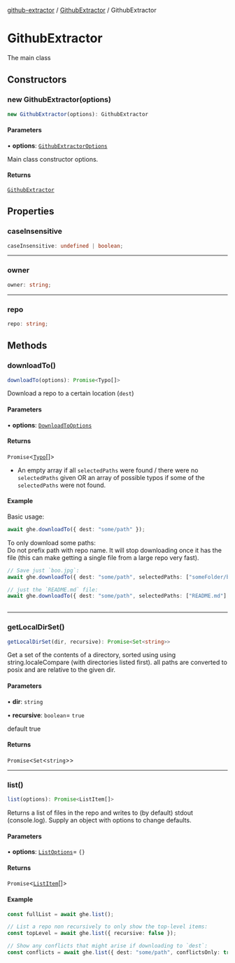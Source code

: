 [github-extractor](../../index.md) / [GithubExtractor](../index.md) / GithubExtractor

# GithubExtractor

The main class

## Constructors

### new GithubExtractor(options)

```ts
new GithubExtractor(options): GithubExtractor
```

#### Parameters

• **options**: [`GithubExtractorOptions`](../interfaces/GithubExtractorOptions.md)

Main class constructor options.

#### Returns

[`GithubExtractor`](GithubExtractor.md)

## Properties

### caseInsensitive

```ts
caseInsensitive: undefined | boolean;
```

***

### owner

```ts
owner: string;
```

***

### repo

```ts
repo: string;
```

## Methods

### downloadTo()

```ts
downloadTo(options): Promise<Typo[]>
```

Download a repo to a certain location (`dest`)

#### Parameters

• **options**: [`DownloadToOptions`](../interfaces/DownloadToOptions.md)

#### Returns

`Promise`\<[`Typo`](../type-aliases/Typo.md)[]\>

- An empty array if all `selectedPaths` were found / there were no `selectedPaths`
 given OR an array of possible typos if some of the `selectedPaths` were not found.

#### Example

Basic usage:
```typescript
await ghe.downloadTo({ dest: "some/path" });
```
To only download some paths: \
Do not prefix path with repo name. It will stop downloading once it has the file 
(this can make getting a single file from a large repo very fast).

```typescript
// Save just `boo.jpg`:
await ghe.downloadTo({ dest: "some/path", selectedPaths: ["someFolder/boo.jpg"] });

// just the `README.md` file: 
await ghe.downloadTo({ dest: "some/path", selectedPaths: ["README.md"] });
   
```

***

### getLocalDirSet()

```ts
getLocalDirSet(dir, recursive): Promise<Set<string>>
```

Get a set of the contents of a directory, sorted using using string.localeCompare (with 
directories listed first).
all paths are converted to posix and are relative to the given dir.

#### Parameters

• **dir**: `string`

• **recursive**: `boolean`= `true`

default true

#### Returns

`Promise`\<`Set`\<`string`\>\>

***

### list()

```ts
list(options): Promise<ListItem[]>
```

Returns a list of files in the repo and writes to (by default) stdout (console.log). Supply
an object with options to change defaults.

#### Parameters

• **options**: [`ListOptions`](../interfaces/ListOptions.md)= `{}`

#### Returns

`Promise`\<[`ListItem`](../interfaces/ListItem.md)[]\>

#### Example

```typescript
const fullList = await ghe.list();

// List a repo non recursively to only show the top-level items:
const topLevel = await ghe.list({ recursive: false }); 

// Show any conflicts that might arise if downloading to `dest`:
const conflicts = await ghe.list({ dest: "some/path", conflictsOnly: true });
   
```
